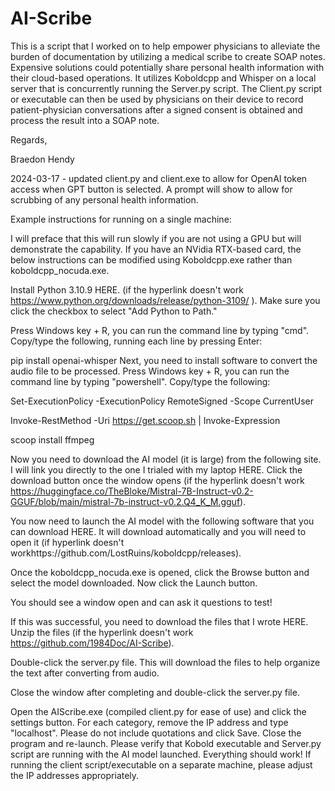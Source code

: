 # AI-Scribe
This is a script that I worked on to help empower physicians to alleviate the burden of documentation by utilizing a medical scribe to create SOAP notes.  Expensive solutions could potentially share personal health information with their cloud-based operations.  It utilizes Koboldcpp and Whisper on a local server that is concurrently running the Server.py script.  The Client.py script or executable can then be used by physicians on their device to record patient-physician conversations after a signed consent is obtained and process the result into a SOAP note.

Regards,

Braedon Hendy

2024-03-17 - updated client.py and client.exe to allow for OpenAI token access when GPT button is selected.  A prompt will show to allow for scrubbing of any personal health information.  

Example instructions for running on a single machine:

I will preface that this will run slowly if you are not using a GPU but will demonstrate the capability.  If you have an NVidia RTX-based card, the below instructions can be modified using Koboldcpp.exe rather than koboldcpp_nocuda.exe.

Install Python 3.10.9 HERE.  (if the hyperlink doesn't work https://www.python.org/downloads/release/python-3109/ ).  Make sure you click the checkbox to select "Add Python to Path."

Press Windows key + R, you can run the command line by typing "cmd".  Copy/type the following, running each line by pressing Enter:  

pip install openai-whisper
Next, you need to install software to convert the audio file to be processed.  Press Windows key + R, you can run the command line by typing "powershell".  Copy/type the following:

Set-ExecutionPolicy -ExecutionPolicy RemoteSigned -Scope CurrentUser

Invoke-RestMethod -Uri https://get.scoop.sh | Invoke-Expression

scoop install ffmpeg

Now you need to download the AI model (it is large) from the following site.  I will link you directly to the one I trialed with my laptop HERE.  Click the download button once the window opens (if the hyperlink doesn't work https://huggingface.co/TheBloke/Mistral-7B-Instruct-v0.2-GGUF/blob/main/mistral-7b-instruct-v0.2.Q4_K_M.gguf).

You now need to launch the AI model with the following software that you can download HERE.  It will download automatically and you will need to open it (if hyperlink doesn't workhttps://github.com/LostRuins/koboldcpp/releases). 

Once the koboldcpp_nocuda.exe is opened, click the Browse button and select the model downloaded.  Now click the Launch button.  

You should see a window open and can ask it questions to test!

If this was successful, you need to download the files that I wrote HERE.  Unzip the files (if the hyperlink doesn't work https://github.com/1984Doc/AI-Scribe).

Double-click the server.py file.  This will download the files to help organize the text after converting from audio.  

Close the window after completing and double-click the server.py file.

Open the AIScribe.exe (compiled client.py for ease of use) and click the settings button.  For each category, remove the IP address and type "localhost".  Please do not include quotations and click Save.  Close the program and re-launch.  Please verify that Kobold executable and Server.py script are running with the AI model launched.  Everything should work!  If running the client script/executable on a separate machine, please adjust the IP addresses appropriately.  
